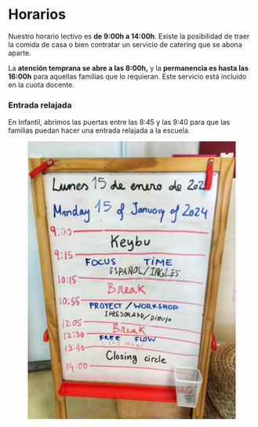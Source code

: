 # Horarios

Nuestro horario lectivo es **de 9:00h a 14:00h**. Existe la posibilidad de traer la comida de casa o bien contratar un servicio de catering que se abona aparte.

La **atención temprana se abre a las 8:00h,** y la **permanencia es hasta las 16:00h** para aquellas familias que lo requieran. Este servicio está incluido en la cuota docente.

### Entrada relajada

En Infantil, abrimos las puertas entre las 8:45 y las 9:40 para que las familias puedan hacer una entrada relajada a la escuela.&#x20;



<figure><img src="../.gitbook/assets/IMG_5943 (1).JPG" alt=""><figcaption></figcaption></figure>
